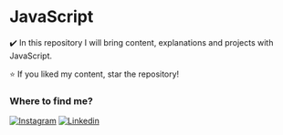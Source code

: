 # JavaScript
✔️ In this repository I will bring content, explanations and projects with JavaScript. 

⭐ If you liked my content, star the repository! 

<h3>Where to find me?</h3>

[![Instagram](https://img.shields.io/badge/-Instagram-crimson?style=flat-square&logo=Instagram&logoColor=white&link=https://instagram.com/dinizdev?igshid=NzZlODBkYWE4Ng==)](https://instagram.com/dinizdev?igshid=NzZlODBkYWE4Ng==)
[![Linkedin](https://img.shields.io/badge/-LinkedIn-blue?style=flat-square&logo=Linkedin&logoColor=white&link=https://www.linkedin.com/in/bruno-diniz-oliveira-426a67286)](https://www.linkedin.com/in/bruno-diniz-oliveira-426a67286)
